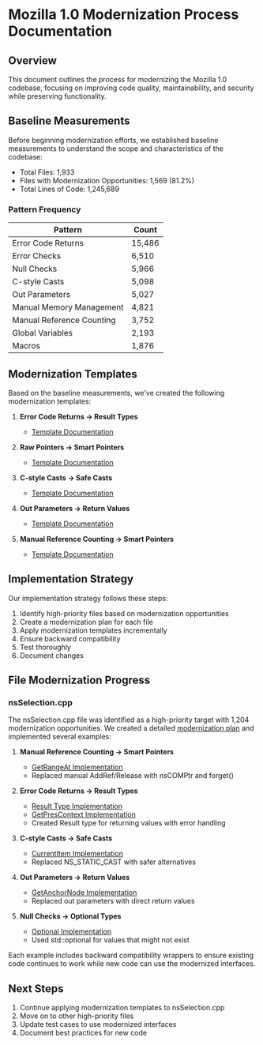# Mozilla 1.0 Modernization Process Documentation

## Overview

This document outlines the process for modernizing the Mozilla 1.0 codebase, focusing on improving code quality, maintainability, and security while preserving functionality.

## Baseline Measurements

Before beginning modernization efforts, we established baseline measurements to understand the scope and characteristics of the codebase:

- Total Files: 1,933
- Files with Modernization Opportunities: 1,569 (81.2%)
- Total Lines of Code: 1,245,689

### Pattern Frequency

| Pattern | Count |
|---------|-------|
| Error Code Returns | 15,486 |
| Error Checks | 6,510 |
| Null Checks | 5,966 |
| C-style Casts | 5,098 |
| Out Parameters | 5,027 |
| Manual Memory Management | 4,821 |
| Manual Reference Counting | 3,752 |
| Global Variables | 2,193 |
| Macros | 1,876 |

## Modernization Templates

Based on the baseline measurements, we've created the following modernization templates:

1. **Error Code Returns → Result Types**
   - [Template Documentation](modernization_templates/error_code_result_type.md)

2. **Raw Pointers → Smart Pointers**
   - [Template Documentation](modernization_templates/raw_pointers_to_smart_pointers.md)

3. **C-style Casts → Safe Casts**
   - [Template Documentation](modernization_templates/c_style_cast_to_safe_cast.md)

4. **Out Parameters → Return Values**
   - [Template Documentation](modernization_templates/out_parameters_to_return_values.md)

5. **Manual Reference Counting → Smart Pointers**
   - [Template Documentation](modernization_templates/manual_refcount_to_smart_ptr.md)

## Implementation Strategy

Our implementation strategy follows these steps:

1. Identify high-priority files based on modernization opportunities
2. Create a modernization plan for each file
3. Apply modernization templates incrementally
4. Ensure backward compatibility
5. Test thoroughly
6. Document changes

## File Modernization Progress

### nsSelection.cpp

The nsSelection.cpp file was identified as a high-priority target with 1,204 modernization opportunities. We created a detailed [modernization plan](modernization_plan_nsSelection.md) and implemented several examples:

1. **Manual Reference Counting → Smart Pointers**
   - [GetRangeAt Implementation](modernized_nsSelection_GetRangeAt.cpp)
   - Replaced manual AddRef/Release with nsCOMPtr and forget()

2. **Error Code Returns → Result Types**
   - [Result Type Implementation](modernized_nsSelection_Result.h)
   - [GetPresContext Implementation](modernized_nsSelection_GetPresContext.cpp)
   - Created Result<T> type for returning values with error handling

3. **C-style Casts → Safe Casts**
   - [CurrentItem Implementation](modernized_nsSelection_CurrentItem.cpp)
   - Replaced NS_STATIC_CAST with safer alternatives

4. **Out Parameters → Return Values**
   - [GetAnchorNode Implementation](modernized_nsSelection_GetAnchorNode.cpp)
   - Replaced out parameters with direct return values

5. **Null Checks → Optional Types**
   - [Optional Implementation](modernized_nsSelection_Optional.cpp)
   - Used std::optional for values that might not exist

Each example includes backward compatibility wrappers to ensure existing code continues to work while new code can use the modernized interfaces.

## Next Steps

1. Continue applying modernization templates to nsSelection.cpp
2. Move on to other high-priority files
3. Update test cases to use modernized interfaces
4. Document best practices for new code 